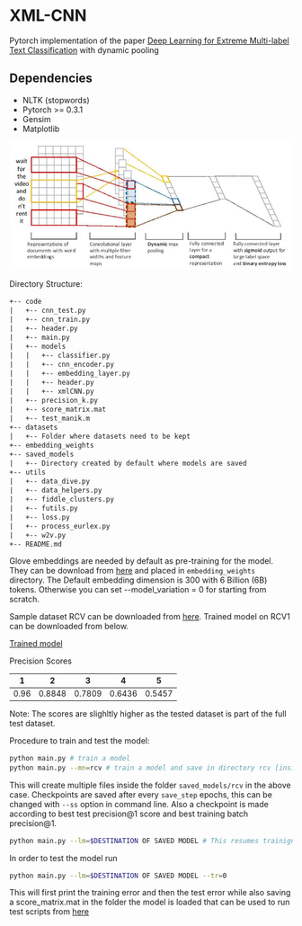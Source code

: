 # XML-CNN
  Pytorch implementation of the paper [Deep Learning for Extreme Multi-label Text Classification](http://nyc.lti.cs.cmu.edu/yiming/Publications/jliu-sigir17.pdf) with dynamic pooling

## Dependencies

* NLTK (stopwords)
* Pytorch >= 0.3.1
* Gensim
* Matplotlib

![](cnn.jpg)

Directory Structure:

```
+-- code
|   +-- cnn_test.py  
|   +-- cnn_train.py
|   +-- header.py
|   +-- main.py
|   +-- models
|   |   +-- classifier.py
|   |   +-- cnn_encoder.py
|   |   +-- embedding_layer.py
|   |   +-- header.py
|   |   +-- xmlCNN.py
|   +-- precision_k.py
|   +-- score_matrix.mat
|   +-- test_manik.m
+-- datasets
|   +-- Folder where datasets need to be kept
+-- embedding_weights
+-- saved_models
|   +-- Directory created by default where models are saved
+-- utils
|   +-- data_dive.py
|   +-- data_helpers.py
|   +-- fiddle_clusters.py
|   +-- futils.py
|   +-- loss.py
|   +-- process_eurlex.py
|   +-- w2v.py
+-- README.md
```
Glove embeddings are needed by default as pre-training for the model. They can be download from [here](https://nlp.stanford.edu/data/glove.6B.zip) and placed in ```embedding_weights``` directory. The Default embedding dimension is 300 with 6 Billion (6B) tokens. Otherwise you can set --model_variation = 0 for starting from scratch.

Sample dataset RCV can be downloaded from [here](http://cse.iitk.ac.in/users/siddsax/rcv.p). Trained model on RCV1 can be downloaded from below.

[Trained model](http://cse.iitk.ac.in/users/siddsax/rcvSaved.pt)

Precision Scores

| 1 | 2 | 3 | 4 | 5 | 
|---|---|---|---|---|
|0.96 | 0.8848 | 0.7809 | 0.6436 | 0.5457 |

Note: The scores are slighltly higher as the tested dataset is part of the full test dataset.

Procedure to train and test the model:
```bash
python main.py # train a model
python main.py --mn=rcv # train a model and save in directory rcv [inside saved_models]
```
This will create multiple files inside the folder ```saved_models/rcv``` in the above case. Checkpoints are saved after every 
```save_step``` epochs, this can be changed with ``--ss`` option in command line. Also a checkpoint is made according to best test precision@1 score and best training batch precision@1.

```bash
python main.py --lm=$DESTINATION OF SAVED MODEL # This resumes trainign from the given checkpoint
```

In order to test the model run
```bash
python main.py --lm=$DESTINATION OF SAVED MODEL --tr=0 
```

This will first print the training error and then the test error while also saving a score_matrix.mat in the folder the model is loaded that can be used to run test scripts from [here](https://drive.google.com/open?id=0B3lPMIHmG6vGN0hSQjFJUHZ0YTg)
  
